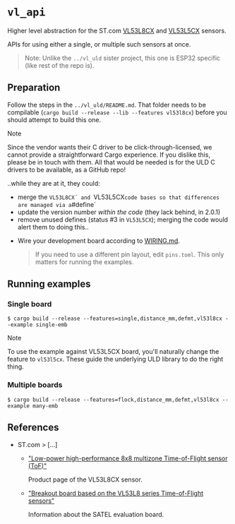# `vl_api`

Higher level abstraction for the ST.com [VL53L8CX](https://www.st.com/en/imaging-and-photonics-solutions/vl53l8cx.html) and [VL53L5CX](https://www.st.com/en/imaging-and-photonics-solutions/vl53l5cx.html) sensors.

APIs for using either a single, or multiple such sensors at once.

>Note: Unlike the `../vl_uld` sister project, this one is ESP32 specific (like rest of the repo is).


## Preparation

Follow the steps in the `../vl_uld/README.md`. That folder needs to be compilable (`cargo build --release --lib --features vl53l8cx`) before you should attempt to build this one.

>[!NOTE]
>
>Since the vendor wants their C driver to be click-through-licensed, we cannot provide a straightforward Cargo experience. If you dislike this, please be in touch with them. All that would be needed is for the ULD C drivers to be available, as a GitHub repo!
>
>..while they are at it, they could:
>
> - merge the `VL53L8CX´ and `VL53L5CX` code bases so that differences are managed via a `#define`
> - update the version number *within the code* (they lack behind, in 2.0.1)
> - remove unused defines (status #3 in `VL53L5CX`); merging the code would alert them to doing this..

- Wire your development board according to [WIRING.md](./WIRING.md).

	>If you need to use a different pin layout, edit `pins.toml`. This only matters for running the examples.

## Running examples

### Single board

```
$ cargo build --release --features=single,distance_mm,defmt,vl53l8cx --example single-emb
```

>[!NOTE]
>
>To use the example against VL53L5CX board, you'll naturally change the feature to `vl53l5cx`. These guide the underlying ULD library to do the right thing.

### Multiple boards

```
$ cargo build --release --features=flock,distance_mm,defmt,vl53l8cx --example many-emb
```

<!-- #hidden; not relevant..?
#### Serial output

To see the serial output:

- switch to using the UART USB port (not JTAG) 
- use `espflash` to flash and monitor (`probe-rs` being JTAG-only)

>Obviously, you'll need to reattach the device if using USB/IP: `usbip attach -r [...] -b [...]` 

**Check connection (optional)**

```
$ espflash board-info
[...]
Chip type:         esp32c6 (revision v0.0)
Crystal frequency: 40 MHz
Flash size:        4MB
Features:          WiFi 6, BT 5
MAC address:       54:32:04:07:15:10
```

**Flash and run**

```
$ make -f Makefile.dev mds
[...]
espflash flash -f 80mhz --monitor /home/ubuntu/target/riscv32imac-unknown-none-elf/debug/examples/many-emb
[...]
ESP-ROM:esp32c6-20220919
Build:Sep 19 2022
rst:0x1 (POWERON),boot:0xc (SPI_FAST_FLASH_BOOT)
SPIWP:0xee
mode:DIO, clock div:2
load:0x4086c410,len:0xd48
load:0x4086e610,len:0x2d68
load:0x40875720,len:0x1800
entry 0x4086c410
I (23) boot: ESP-IDF v5.1-beta1-378-gea5e0ff298-dirt 2nd stage bootloader
I (24) boot: compile time Jun  7 2023 08:02:08
I (25) boot: chip revision: v0.0
I (29) boot.esp32c6: SPI Speed      : 40MHz
I (33) boot.esp32c6: SPI Mode       : DIO
I (38) boot.esp32c6: SPI Flash Size : 4MB
I (43) boot: Enabling RNG early entropy source...
I (49) boot: Partition Table:
I (52) boot: ## Label            Usage          Type ST Offset   Length
I (59) boot:  0 nvs              WiFi data        01 02 00009000 00006000
I (67) boot:  1 phy_init         RF data          01 01 0000f000 00001000
I (74) boot:  2 factory          factory app      00 00 00010000 003f0000
I (82) boot: End of partition table
I (86) esp_image: segment 0: paddr=00010020 vaddr=42000020 size=122a4h ( 74404) map
I (109) esp_image: segment 1: paddr=000222cc vaddr=40800000 size=00014h (    20) load
I (110) esp_image: segment 2: paddr=000222e8 vaddr=420122e8 size=19910h (104720) map
I (137) esp_image: segment 3: paddr=0003bc00 vaddr=40800014 size=008e0h (  2272) load
I (138) esp_image: segment 4: paddr=0003c4e8 vaddr=408008f8 size=004b0h (  1200) load
I (143) boot: Loaded app from partition at offset 0x10000
I (148) boot: Disabling RNG early entropy source...
[...]
FlockResults { board_index: 0, res: ResultsData { target_status: [[[Valid, SemiValid(9), Valid, Valid], [Valid, Valid, SemiValid(9), Valid], [Valid, Valid, SemiValid(9), Valid], [Valid, Valid, SemiValid(9), Valid]]], distance_mm: [[[262, 642, 575, 565], [771, 858, 814, 750], [877, 973, 654, 897], [594, 675, 620, 644]]] }, temp_degc: TempC(29), time_stamp: Instant { ticks: 4056733 } }
FlockResults { board_index: 0, res: ResultsData { target_status: [[[Valid, SemiValid(9), Valid, Valid], [Valid, Valid, Valid, Valid], [Valid, SemiValid(9), Valid, Valid], [Valid, Valid, Valid, Valid]]], distance_mm: [[[252, 649, 567, 557], [774, 861, 756, 740], [882, 954, 701, 1481], [627, 684, 611, 687]]] }, temp_degc: TempC(29), time_stamp: Instant { ticks: 4155893 } }
```

The output is in Rust `Debug` streaming. It's similar to JSON, but includes the struct/enum names. This is just an example - you can convert to JSON if you wish.
-->

## References

- ST.com > [...]

	- ["Low-power high-performance 8x8 multizone Time-of-Flight sensor (ToF)"](https://www.st.com/en/imaging-and-photonics-solutions/vl53l8cx.html)

		Product page of the VL53L8CX sensor.

	- ["Breakout board based on the VL53L8 series Time-of-Flight sensors"](https://www.st.com/en/evaluation-tools/satel-vl53l8.html) 

		Information about the SATEL evaluation board.
